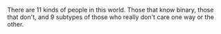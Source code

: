 There are 11 kinds of people in this world. Those that know binary, those that don't, and 9 subtypes of those who really don't care one way or the other. 